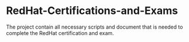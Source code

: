 # RedHat-Certifications-and-Exams
The project contain all necessary scripts and document that is needed to complete the RedHat certification and exam.
